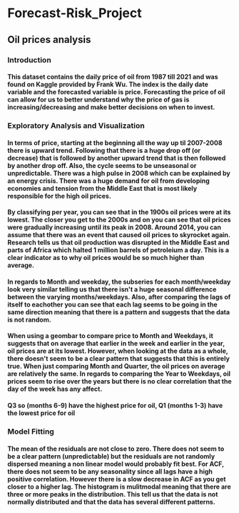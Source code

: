 # Forecast-Risk_Project
## Oil prices analysis

### Introduction
#### This dataset contains the daily price of oil from 1987 till 2021 and was found on Kaggle provided by Frank Wu. The index is the daily date variable and the forecasted variable is price. Forecasting the price of oil can allow for us to better understand why the price of gas is increasing/decreasing and make better decisions on when to invest.

### Exploratory Analysis and Visualization
#### In terms of price, starting at the beginning all the way up til 2007-2008 there is upward trend. Following that there is a huge drop off (or decrease) that is followed by another upward trend that is then followed by another drop off. Also, the cycle seems to be unseasonal or unpredictable. There was a high pulse in 2008 which can be explained by an energy crisis. There was a huge demand for oil from developing economies and tension from the Middle East that is most likely responsible for the high oil prices.
#### By classifying per year, you can see that in the 1900s oil prices were at its lowest. The closer you get to the 2000s and on you can see that oil prices were gradually increasing until its peak in 2008. Around 2014, you can assume that there was an event that caused oil prices to skyrocket again. Research tells us that oil production was disrupted in the Middle East and parts of Africa which halted 1 million barrels of petroleium a day. This is a clear indicator as to why oil prices would be so much higher than average.
#### In regards to Month and weekday, the subseries for each month/weekday look very similar telling us that there isn't a huge seasonal difference between the varying months/weekdays. Also, after comparing the lags of itself to eachother you can see that each lag seems to be going in the same direction meaning that there is a pattern and suggests that the data is not random.
#### When using a geombar to compare price to Month and Weekdays, it suggests that on average that earlier in the week and earlier in the year, oil prices are at its lowest. However, when looking at the data as a whole, there doesn't seem to be a clear pattern that suggests that this is entirely true. When just comparing Month and Quarter, the oil prices on average are relatively the same. In regards to comparing the Year to Weekdays, oil prices seem to rise over the years but there is no clear correlation that the day of the week has any affect.
#### Q3 so (months 6-9) have the highest price for oil, Q1 (months 1-3) have the lowest price for oil

### Model Fitting
#### The mean of the residuals are not close to zero. There does not seem to be a clear pattern (unpredictable) but the residuals are not randomly dispersed meaning a non linear model would probably fit best. For ACF, there does not seem to be any seasonality since all lags have a high positive correlation. However there is a slow decrease in ACF as you get closer to a higher lag. The histogram is mulitmodal meaning that there are three or more peaks in the distribution. This tell us that the data is not normally distributed and that the data has several different patterns.


